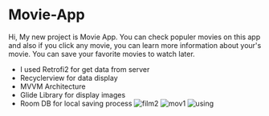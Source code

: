 # Movie-App
Hi, My new project is Movie App. You can check populer movies on this app and also if you click any movie, you can learn more information about your's movie. You can save your favorite movies to watch later.
- I used Retrofi2 for get data from server
- Recyclerview for data display
- MVVM Architecture
- Glide Library for display images
- Room DB for local saving process
![film2](https://user-images.githubusercontent.com/89164849/139468064-cbcfd785-c6ad-4fa1-9bdb-936dba1fbc11.jpg)
![mov1](https://user-images.githubusercontent.com/89164849/139468075-d8b45d8d-2ac8-45b6-ad54-75c4e576df47.jpg)
![using](https://user-images.githubusercontent.com/89164849/139468091-681c6f7d-20b0-43a4-8232-6ad1717223f8.jpg)
